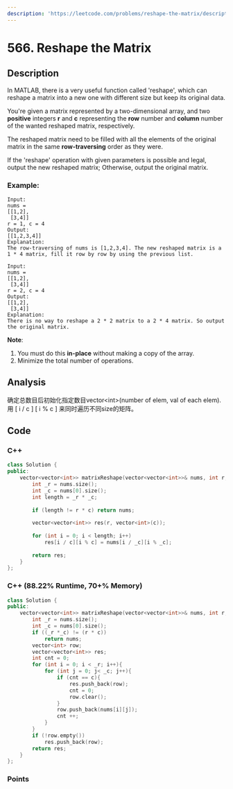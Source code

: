 ```yaml
---
description: 'https://leetcode.com/problems/reshape-the-matrix/description/'
---
```


# 566. Reshape the Matrix

## Description

In MATLAB, there is a very useful function called 'reshape', which can reshape a matrix into a new one with different size but keep its original data.

You're given a matrix represented by a two-dimensional array, and two **positive** integers **r** and **c** representing the **row** number and **column** number of the wanted reshaped matrix, respectively.

The reshaped matrix need to be filled with all the elements of the original matrix in the same **row-traversing** order as they were.

If the 'reshape' operation with given parameters is possible and legal, output the new reshaped matrix; Otherwise, output the original matrix.

### Example:

```text
Input: 
nums = 
[[1,2],
 [3,4]]
r = 1, c = 4
Output: 
[[1,2,3,4]]
Explanation:
The row-traversing of nums is [1,2,3,4]. The new reshaped matrix is a 1 * 4 matrix, fill it row by row by using the previous list.
```

```text
Input: 
nums = 
[[1,2],
 [3,4]]
r = 2, c = 4
Output: 
[[1,2],
 [3,4]]
Explanation:
There is no way to reshape a 2 * 2 matrix to a 2 * 4 matrix. So output the original matrix.
```

**Note**:

1. You must do this **in-place** without making a copy of the array.
2. Minimize the total number of operations.

## Analysis

确定总数目后初始化指定数目vector&lt;int&gt;\(number of elem, val of each elem\). 用 \[ i / c \] \[ i % c \] 来同时遍历不同size的矩阵。

## Code

### C++ 

```cpp
class Solution {
public:
    vector<vector<int>> matrixReshape(vector<vector<int>>& nums, int r, int c) {
        int _r = nums.size();
        int _c = nums[0].size();
        int length = _r * _c;
        
        if (length != r * c) return nums;
        
        vector<vector<int>> res(r, vector<int>(c));
        
        for (int i = 0; i < length; i++)
            res[i / c][i % c] = nums[i / _c][i % _c];
        
        return res;
    }
};
```

### C++ \(88.22% Runtime, 70+% Memory\)

```cpp
class Solution {
public:
    vector<vector<int>> matrixReshape(vector<vector<int>>& nums, int r, int c) {
        int _r = nums.size();
        int _c = nums[0].size();
        if ((_r *_c) != (r * c))
            return nums;
        vector<int> row;
        vector<vector<int>> res;
        int cnt = 0;
        for (int i = 0; i < _r; i++){
            for (int j = 0; j< _c; j++){
                if (cnt == c){
                    res.push_back(row);
                    cnt = 0;
                    row.clear();
                }
                row.push_back(nums[i][j]);
                cnt ++;
            }
        }
        if (!row.empty())
            res.push_back(row);
        return res;
    }
};
```

### Points





